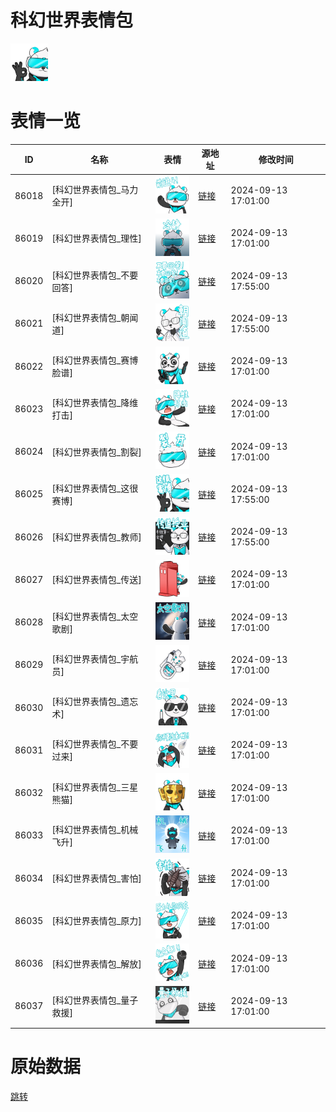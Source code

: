 # 科幻世界表情包

<img src="./cover.png" height="60" alt="cover" />

# 表情一览

|ID|名称|表情|源地址|修改时间|
|----|----|----|----|----|
|86018|[科幻世界表情包_马力全开]|<img src="./pic/086018_%5B科幻世界表情包_马力全开%5D.png" height="60" alt="马力全开"/>|[链接](https://i0.hdslb.com/bfs/garb/f9661aea1aa5957a6937dc98caa4dfb5dd5ed432.png)|2024-09-13 17:01:00|
|86019|[科幻世界表情包_理性]|<img src="./pic/086019_%5B科幻世界表情包_理性%5D.png" height="60" alt="理性"/>|[链接](https://i0.hdslb.com/bfs/garb/68678e702a947688ef0c35b7f3976403792252ac.png)|2024-09-13 17:01:00|
|86020|[科幻世界表情包_不要回答]|<img src="./pic/086020_%5B科幻世界表情包_不要回答%5D.png" height="60" alt="不要回答"/>|[链接](https://i0.hdslb.com/bfs/garb/ec7a23644cee4dc3a6b0c409bf0bef31c32594f4.png)|2024-09-13 17:55:00|
|86021|[科幻世界表情包_朝闻道]|<img src="./pic/086021_%5B科幻世界表情包_朝闻道%5D.png" height="60" alt="朝闻道"/>|[链接](https://i0.hdslb.com/bfs/garb/d1d05aa856eb71fc5bb33ed1f827700e91b448fe.png)|2024-09-13 17:55:00|
|86022|[科幻世界表情包_赛博脸谱]|<img src="./pic/086022_%5B科幻世界表情包_赛博脸谱%5D.png" height="60" alt="赛博脸谱"/>|[链接](https://i0.hdslb.com/bfs/garb/4f0f4aaabbfda272daa6a00debecc2fdea3d4eb9.png)|2024-09-13 17:01:00|
|86023|[科幻世界表情包_降维打击]|<img src="./pic/086023_%5B科幻世界表情包_降维打击%5D.png" height="60" alt="降维打击"/>|[链接](https://i0.hdslb.com/bfs/garb/3777b70f3483c44c96942edbde84ceca90b39506.png)|2024-09-13 17:01:00|
|86024|[科幻世界表情包_割裂]|<img src="./pic/086024_%5B科幻世界表情包_割裂%5D.png" height="60" alt="割裂"/>|[链接](https://i0.hdslb.com/bfs/garb/caffef443d99ed4997d2f730e903c808274d8676.png)|2024-09-13 17:01:00|
|86025|[科幻世界表情包_这很赛博]|<img src="./pic/086025_%5B科幻世界表情包_这很赛博%5D.png" height="60" alt="这很赛博"/>|[链接](https://i0.hdslb.com/bfs/garb/a323e5339fd04eb0330df06f36a2e91304c9effe.png)|2024-09-13 17:55:00|
|86026|[科幻世界表情包_教师]|<img src="./pic/086026_%5B科幻世界表情包_教师%5D.png" height="60" alt="教师"/>|[链接](https://i0.hdslb.com/bfs/garb/a83ca668172c1c92abc82a4b2f7acfbf1a89da71.png)|2024-09-13 17:55:00|
|86027|[科幻世界表情包_传送]|<img src="./pic/086027_%5B科幻世界表情包_传送%5D.png" height="60" alt="传送"/>|[链接](https://i0.hdslb.com/bfs/garb/6a74d55d60a42df3bd80269cac746f8e0022a79c.png)|2024-09-13 17:01:00|
|86028|[科幻世界表情包_太空歌剧]|<img src="./pic/086028_%5B科幻世界表情包_太空歌剧%5D.png" height="60" alt="太空歌剧"/>|[链接](https://i0.hdslb.com/bfs/garb/24bbfc6960bc11b1a0b4993acf25a0cc2e7a32df.png)|2024-09-13 17:01:00|
|86029|[科幻世界表情包_宇航员]|<img src="./pic/086029_%5B科幻世界表情包_宇航员%5D.png" height="60" alt="宇航员"/>|[链接](https://i0.hdslb.com/bfs/garb/0b919a5a7402fd59094e7b6bd8fa569ee49a98bd.png)|2024-09-13 17:01:00|
|86030|[科幻世界表情包_遗忘术]|<img src="./pic/086030_%5B科幻世界表情包_遗忘术%5D.png" height="60" alt="遗忘术"/>|[链接](https://i0.hdslb.com/bfs/garb/f1aa483e8c8974e78653fb4684fb278d1540ddc6.png)|2024-09-13 17:01:00|
|86031|[科幻世界表情包_不要过来]|<img src="./pic/086031_%5B科幻世界表情包_不要过来%5D.png" height="60" alt="不要过来"/>|[链接](https://i0.hdslb.com/bfs/garb/d8a78dba465dc31de14adcbea97454b0cddb3b9d.png)|2024-09-13 17:01:00|
|86032|[科幻世界表情包_三星熊猫]|<img src="./pic/086032_%5B科幻世界表情包_三星熊猫%5D.png" height="60" alt="三星熊猫"/>|[链接](https://i0.hdslb.com/bfs/garb/edaf22b2501d304d03132a50d63675aa20b97630.png)|2024-09-13 17:01:00|
|86033|[科幻世界表情包_机械飞升]|<img src="./pic/086033_%5B科幻世界表情包_机械飞升%5D.png" height="60" alt="机械飞升"/>|[链接](https://i0.hdslb.com/bfs/garb/ccb99c025be46f7fa831d17f8fb72e115e154d6d.png)|2024-09-13 17:01:00|
|86034|[科幻世界表情包_害怕]|<img src="./pic/086034_%5B科幻世界表情包_害怕%5D.png" height="60" alt="害怕"/>|[链接](https://i0.hdslb.com/bfs/garb/37531f198c895467d6480eb126db417a188f53e4.png)|2024-09-13 17:01:00|
|86035|[科幻世界表情包_原力]|<img src="./pic/086035_%5B科幻世界表情包_原力%5D.png" height="60" alt="原力"/>|[链接](https://i0.hdslb.com/bfs/garb/230c92011ea2439f4df6aaa54e1195acec7dd669.png)|2024-09-13 17:01:00|
|86036|[科幻世界表情包_解放]|<img src="./pic/086036_%5B科幻世界表情包_解放%5D.png" height="60" alt="解放"/>|[链接](https://i0.hdslb.com/bfs/garb/30f8964a801dc66ed6e7c3c4fa8b500a753d141a.png)|2024-09-13 17:01:00|
|86037|[科幻世界表情包_量子救援]|<img src="./pic/086037_%5B科幻世界表情包_量子救援%5D.png" height="60" alt="量子救援"/>|[链接](https://i0.hdslb.com/bfs/garb/bfaecc5890ddd18835ec83450dacfbc042eec3cf.png)|2024-09-13 17:01:00|

# 原始数据

[跳转](./raw.json)

